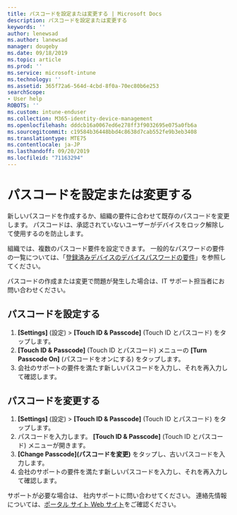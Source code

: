 ```yaml
---
title: パスコードを設定または変更する | Microsoft Docs
description: パスコードを設定または変更する
keywords: ''
author: lenewsad
ms.author: lanewsad
manager: dougeby
ms.date: 09/18/2019
ms.topic: article
ms.prod: ''
ms.service: microsoft-intune
ms.technology: ''
ms.assetid: 365f72a6-564d-4cbd-8f0a-70ec80b6e253
searchScope:
- User help
ROBOTS: ''
ms.custom: intune-enduser
ms.collection: M365-identity-device-management
ms.openlocfilehash: dddcb16a0067ed6e278ff3f9032695e075a0fb6a
ms.sourcegitcommit: c19584b36448bbd4c8638d7cab552fe9b3eb3408
ms.translationtype: MTE75
ms.contentlocale: ja-JP
ms.lasthandoff: 09/20/2019
ms.locfileid: "71163294"
---
```

# <a name="set-or-change-your-passcode"></a>パスコードを設定または変更する

新しいパスコードを作成するか、組織の要件に合わせて既存のパスコードを変更します。 パスコードは、承認されていないユーザーがデバイスをロック解除して使用するのを防止します。 

組織では、複数のパスコード要件を設定できます。 一般的なパスワードの要件の一覧については、「[登録済みデバイスのデバイスパスワードの要件](password-does-not-meet-it-administrator-requirements.md)」を参照してください。  

パスコードの作成または変更で問題が発生した場合は、IT サポート担当者にお問い合わせください。  


## <a name="set-your-passcode"></a>パスコードを設定する

1. **[Settings]** (設定)  >  **[Touch ID & Passcode]** (Touch ID とパスコード) をタップします。
2. **[Touch ID & Passcode]** (Touch ID とパスコード) メニューの **[Turn Passcode On]** (パスコードをオンにする) をタップします。
3. 会社のサポートの要件を満たす新しいパスコードを入力し、それを再入力して確認します。

## <a name="change-your-passcode"></a>パスコードを変更する

1. **[Settings]** (設定)  >  **[Touch ID & Passcode]** (Touch ID とパスコード) をタップします。
2. パスコードを入力します。 **[Touch ID & Passcode]** (Touch ID とパスコード) メニューが開きます。
2. **[Change Passcode]\(パスコードを変更\)** をタップし、古いパスコードを入力します。
3. 会社のサポートの要件を満たす新しいパスコードを入力し、それを再入力して確認します。

サポートが必要な場合は、 社内サポートに問い合わせてください。 連絡先情報については、[ポータル サイト Web サイト](https://go.microsoft.com/fwlink/?linkid=2010980)をご確認ください。
